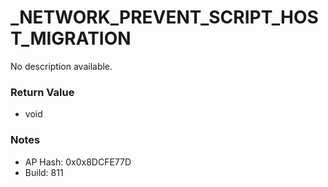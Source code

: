 # _NETWORK_PREVENT_SCRIPT_HOST_MIGRATION

No description available.

### Return Value
* void

### Notes
* AP Hash: 0x0x8DCFE77D
* Build: 811

